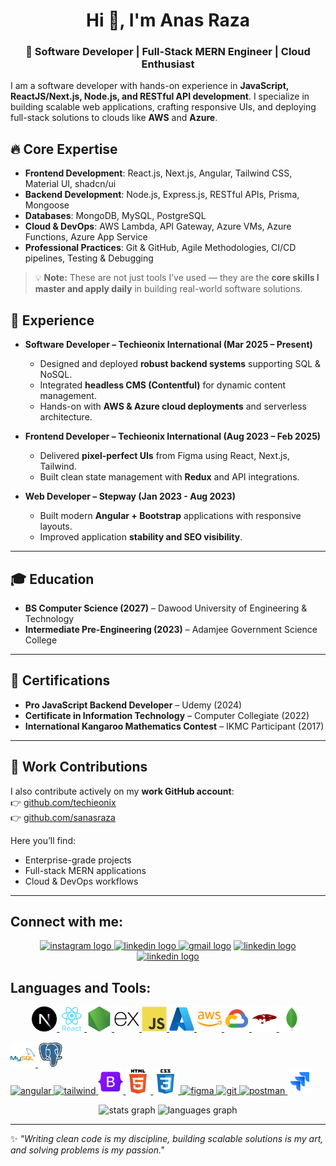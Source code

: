 <h1 align="center">Hi 👋, I'm Anas Raza</h1>
<h3 align="center">🚀 Software Developer | Full-Stack MERN Engineer | Cloud Enthusiast</h3>

I am a software developer with hands-on experience in **JavaScript, ReactJS/Next.js, Node.js, and RESTful API development**. I specialize in building scalable web applications, crafting responsive UIs, and deploying full-stack solutions to clouds like **AWS** and **Azure**.

## 🔥 Core Expertise

- **Frontend Development**: React.js, Next.js, Angular, Tailwind CSS, Material UI, shadcn/ui
- **Backend Development**: Node.js, Express.js, RESTful APIs, Prisma, Mongoose
- **Databases**: MongoDB, MySQL, PostgreSQL
- **Cloud & DevOps**: AWS Lambda, API Gateway, Azure VMs, Azure Functions, Azure App Service
- **Professional Practices**: Git & GitHub, Agile Methodologies, CI/CD pipelines, Testing & Debugging

> 💡 **Note:** These are not just tools I’ve used — they are the **core skills I master and apply daily** in building real-world software solutions.
>
## 💼 Experience  

- **Software Developer – Techieonix International (Mar 2025 – Present)**  
  - Designed and deployed **robust backend systems** supporting SQL & NoSQL.
  - Integrated **headless CMS (Contentful)** for dynamic content management.
  - Hands-on with **AWS & Azure cloud deployments** and serverless architecture.

- **Frontend Developer – Techieonix International (Aug 2023 – Feb 2025)**
  - Delivered **pixel-perfect UIs** from Figma using React, Next.js, Tailwind.
  - Built clean state management with **Redux** and API integrations.

- **Web Developer – Stepway (Jan 2023 - Aug 2023)**
  - Built modern **Angular + Bootstrap** applications with responsive layouts.
  - Improved application **stability and SEO visibility**.

---

## 🎓 Education

- **BS Computer Science (2027)** – Dawood University of Engineering & Technology
- **Intermediate Pre-Engineering (2023)** – Adamjee Government Science College

---

## 📜 Certifications

- **Pro JavaScript Backend Developer** – Udemy (2024)
- **Certificate in Information Technology** – Computer Collegiate (2022)
- **International Kangaroo Mathematics Contest** – IKMC Participant (2017)

---

## 🏢 Work Contributions  

I also contribute actively on my **work GitHub account**:\
👉 [github.com/techieonix](https://github.com/techieonix)\
👉 [github.com/sanasraza](https://github.com/sanasraza)

Here you’ll find:  

- Enterprise-grade projects  
- Full-stack MERN applications  
- Cloud & DevOps workflows

---

<h2 align="left">Connect with me:</h2>
<div align="center">
  <a href="https://www.instagram.com/syedanasrazabukhari"> <img src="https://img.shields.io/static/v1?message=Instagram&logo=instagram&label=&color=E4405F&logoColor=white&labelColor=&style=for-the-badge" height="35" alt="instagram logo"  /> </a>
  <a href="https://www.facebook.com/syedanasrazabukhari"> <img src="https://img.shields.io/static/v1?message=Facebook&logo=facebook&label=&color=316FF6&logoColor=white&labelColor=&style=for-the-badge" height="35" alt="linkedin logo"  /> </a>
  <a href="mailto:sanasraza1234@gmail.com"><img src="https://img.shields.io/static/v1?message=Gmail&logo=gmail&label=&color=D14836&logoColor=white&labelColor=&style=for-the-badge" height="35" alt="gmail logo"  /></a>
  <a href="https://www.linkedin.com/in/anasaqeelbukhari/"> <img src="https://img.shields.io/static/v1?message=LinkedIn&logo=linkedin&label=&color=0077B5&logoColor=white&labelColor=&style=for-the-badge" height="35" alt="linkedin logo"  /> </a>
  <a href="https://twitter.com/anas_raza_4114"> <img src="https://img.shields.io/static/v1?message=Twitter&logo=twitter&label=&color=1DA1F2&logoColor=white&labelColor=&style=for-the-badge" height="35" alt="linkedin logo"  /> </a>
</div>

<h2 align="left">Languages and Tools:</h2>
<p align="center"> 
  <a href="https://nextjs.org/" target="_blank" rel="noreferrer" title="Next.js"> <img src="https://raw.githubusercontent.com/devicons/devicon/54cfe13ac10eaa1ef817a343ab0a9437eb3c2e08/icons/nextjs/nextjs-original.svg" alt="next" width="40" height="40"/> </a>
  <a href="https://reactjs.org/" target="_blank" rel="noreferrer" title="ReactJS"> <img src="https://raw.githubusercontent.com/devicons/devicon/master/icons/react/react-original-wordmark.svg" alt="react" width="40" height="40"/> </a>
  <a href="https://nodejs.org/en" target="_blank" rel="noreferrer" title="Node.js"> <img src="https://raw.githubusercontent.com/devicons/devicon/master/icons/nodejs/nodejs-original.svg" alt="nodejs" width="40" height="40"/> </a>
  <a href="https://expressjs.com/" target="_blank" rel="noreferrer" title="ExpressJS"> <img src="https://raw.githubusercontent.com/devicons/devicon/master/icons/express/express-original.svg" alt="express" width="40" height="40"/> </a>
  <a href="https://developer.mozilla.org/en-US/docs/Web/JavaScript" target="_blank" rel="noreferrer" title="JavaScript"> <img src="https://raw.githubusercontent.com/devicons/devicon/master/icons/javascript/javascript-original.svg" alt="javascript" width="40" height="40"/> </a>
  <a href="https://azure.microsoft.com/" target="_blank" rel="noreferrer" title="MS Azure"> <img src="https://raw.githubusercontent.com/devicons/devicon/54cfe13ac10eaa1ef817a343ab0a9437eb3c2e08/icons/azure/azure-original.svg" alt="azure" width="40" height="40"/> </a>
  <a href="https://aws.amazon.com/" target="_blank" rel="noreferrer" title="AWS"> <img src="https://raw.githubusercontent.com/devicons/devicon/54cfe13ac10eaa1ef817a343ab0a9437eb3c2e08/icons/amazonwebservices/amazonwebservices-plain-wordmark.svg" alt="aws" width="40" height="40"/> </a>
  <a href="https://cloud.google.com/" target="_blank" rel="noreferrer" title="GCP"> <img src="https://raw.githubusercontent.com/devicons/devicon/54cfe13ac10eaa1ef817a343ab0a9437eb3c2e08/icons/googlecloud/googlecloud-original.svg" alt="gcp" width="40" height="40"/> </a>
  <a href="https://mongoosejs.com/" target="_blank" rel="noreferrer" title="Mongoose"> <img src="https://raw.githubusercontent.com/devicons/devicon/master/icons/mongoose/mongoose-original.svg" alt="mongoose" width="40" height="40"/> </a>
  <a href="https://www.mongodb.com/" target="_blank" rel="noreferrer" title="MongoDB"> <img src="https://raw.githubusercontent.com/devicons/devicon/54cfe13ac10eaa1ef817a343ab0a9437eb3c2e08/icons/mongodb/mongodb-original.svg" alt="mongodb" width="40" height="40"/> </a>


  <a href="https://www.mysql.com/" target="_blank" rel="noreferrer" title="MySQL"> <img src="https://raw.githubusercontent.com/devicons/devicon/master/icons/mysql/mysql-original-wordmark.svg" alt="mysql" width="40" height="40"/> </a>
  <a href="https://www.postgresql.org/" target="_blank" rel="noreferrer" title="PostgreSQL"> <img src="https://raw.githubusercontent.com/devicons/devicon/54cfe13ac10eaa1ef817a343ab0a9437eb3c2e08/icons/postgresql/postgresql-original.svg" alt="postgresql" width="40" height="40"/> </a>  
  <a href="https://angular.io" target="_blank" rel="noreferrer" title="Angular">     <img src="https://angular.io/assets/images/logos/angular/angular.svg" alt="angular" width="40" height="40"/>   </a>
  <a href="https://tailwindcss.com/" target="_blank" rel="noreferrer" title="Tailwind"> <img src="https://www.vectorlogo.zone/logos/tailwindcss/tailwindcss-icon.svg" alt="tailwind" width="40" height="40"/> </a>
  <a href="https://getbootstrap.com" target="_blank" rel="noreferrer" title="Bootstrap"> <img src="https://raw.githubusercontent.com/devicons/devicon/54cfe13ac10eaa1ef817a343ab0a9437eb3c2e08/icons/bootstrap/bootstrap-original.svg" alt="bootstrap" width="40" height="40"/> </a>
  <a href="https://www.w3.org/html/" target="_blank" rel="noreferrer" title="HTML"> <img src="https://raw.githubusercontent.com/devicons/devicon/master/icons/html5/html5-original-wordmark.svg" alt="html5" width="40" height="40"/> </a>
  <a href="https://www.w3schools.com/css/" target="_blank" rel="noreferrer" title="CSS"> <img src="https://raw.githubusercontent.com/devicons/devicon/master/icons/css3/css3-original-wordmark.svg" alt="css3" width="40" height="40"/> </a>
  <a href="https://www.figma.com/" target="_blank" rel="noreferrer" title="Figma"> <img src="https://www.vectorlogo.zone/logos/figma/figma-icon.svg" alt="figma" width="40" height="40"/> </a>
  <a href="https://git-scm.com/" target="_blank" rel="noreferrer" title="Git"> <img src="https://www.vectorlogo.zone/logos/git-scm/git-scm-icon.svg" alt="git" width="40" height="40"/> </a>
  <a href="https://postman.com" target="_blank" rel="noreferrer" title="Postman"> <img src="https://www.vectorlogo.zone/logos/getpostman/getpostman-icon.svg" alt="postman" width="40" height="40"/> </a>
  <a href="https://www.atlassian.com/" target="_blank" rel="noreferrer" title="Jira / Atlassian"> <img src="https://raw.githubusercontent.com/devicons/devicon/54cfe13ac10eaa1ef817a343ab0a9437eb3c2e08/icons/jira/jira-original.svg" alt="jira" width="40" height="40"/> </a>
</p>


<div align="center">
  <img src="https://github-readme-stats.vercel.app/api?username=anasrazaofficial&hide_title=false&hide_rank=false&show_icons=true&include_all_commits=true&count_private=true&disable_animations=false&theme=dracula&locale=en&hide_border=false" height="150" alt="stats graph"  />
  <img src="https://github-readme-stats.vercel.app/api/top-langs?username=anasrazaofficial&locale=en&hide_title=false&layout=compact&card_width=320&langs_count=5&theme=dracula&hide_border=false" height="150" alt="languages graph"  />
</div>

---

✨ _"Writing clean code is my discipline, building scalable solutions is my art, and solving problems is my passion."_
